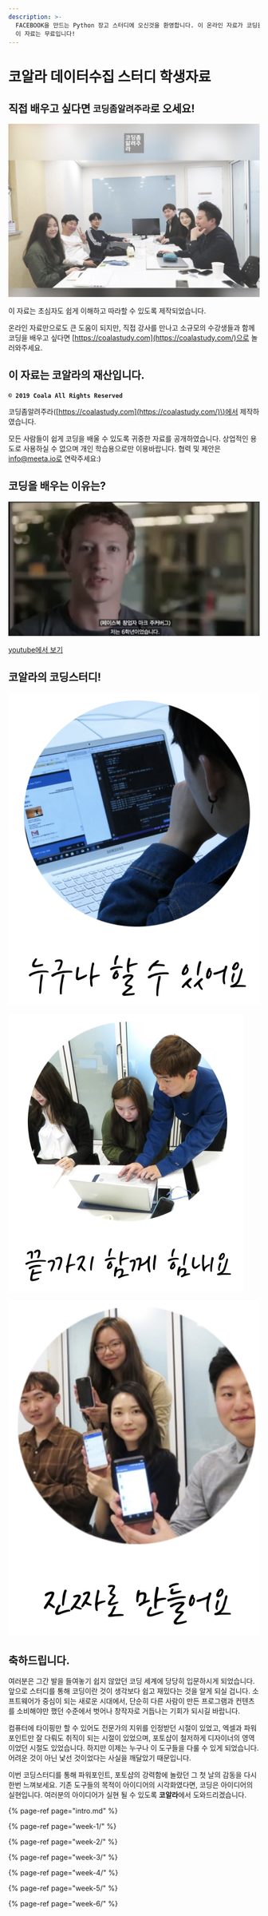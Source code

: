 ```yaml
---
description: >-
  FACEBOOK을 만드는 Python 장고 스터디에 오신것을 환영합니다. 이 온라인 자료가 코딩을 배우시는 모든 분께 도움이 되길 바랍니다.
  이 자료는 무료입니다!
---
```


# 코알라 데이터수집 스터디 학생자료

## 직접 배우고 싶다면 `코딩좀알려주라`로 오세요! <a id="undefined"></a>

![&#xC18C;&#xADDC;&#xBAA8; &#xCF54;&#xB529; &#xAC15;&#xC758;, &#xB9CC;&#xC871;&#xB3C4; &#xC5C4;&#xCCAD; &#xB192;&#xC74C;!](.gitbook/assets/image%20%28194%29.png)

이 자료는 초심자도 쉽게 이해하고 따라할 수 있도록 제작되었습니다.

온라인 자료만으로도 큰 도움이 되지만, 직접 강사를 만나고 소규모의 수강생들과 함께 코딩을 배우고 싶다면 [https://coalastudy.com](https://coalastudy.com/)으로 놀러와주세요.

## 이 자료는 코알라의 재산입니다. <a id="undefined-1"></a>

**`© 2019 Coala All Rights Reserved`** 

코딩좀알려주라\([https://coalastudy.com](https://coalastudy.com/)\)에서 제작하였습니다.

모든 사람들이 쉽게 코딩을 배울 수 있도록 귀중한 자료를 공개하였습니다. 상업적인 용도로 사용하실 수 없으며 개인 학습용으로만 이용바랍니다. 협력 및 제안은 info@meeta.io로 연락주세요:\)

## 코딩을 배우는 이유는?

![&#xB300;&#xBD80;&#xBD84;&#xC758; &#xD559;&#xAD50;&#xC5D0;&#xC11C; &#xAC00;&#xB974;&#xCE58;&#xC9C0; &#xC54A;&#xB294; &#xAC83;](.gitbook/assets/image%20%28145%29.png)

[youtube에서 보기](https://www.youtube.com/watch?v=lHZxmcP-CHI)

## 코알라의 코딩스터디!

![](.gitbook/assets/image%20%28254%29.png)

![](.gitbook/assets/image%20%2890%29.png)

![](.gitbook/assets/image%20%28282%29.png)

## 축하드립니다.

여러분은 그간 발을 들여놓기 쉽지 않았던 코딩 세계에 당당히 입문하시게 되었습니다. 앞으로 스터디를 통해 코딩이란 것이 생각보다 쉽고 재밌다는 것을 알게 되실 겁니다. 소프트웨어가 중심이 되는 새로운 시대에서, 단순히 다른 사람이 만든 프로그램과 컨텐츠를 소비해야만 했던 수준에서 벗어나 창작자로 거듭나는 기회가 되시길 바랍니다.

컴퓨터에 타이핑만 할 수 있어도 전문가의 지위를 인정받던 시절이 있었고, 엑셀과 파워포인트만 잘 다뤄도 취직이 되는 시절이 있었으며, 포토샵이 철저하게 디자이너의 영역이었던 시절도 있었습니다. 하지만 이제는 누구나 이 도구들을 다룰 수 있게 되었습니다. 어려운 것이 아닌 낯선 것이었다는 사실을 깨달았기 때문입니다.

이번 코딩스터디를 통해 파워포인트, 포토샵의 강력함에 놀랐던 그 첫 날의 감동을 다시한번 느껴보세요. 기존 도구들의 목적이 아이디어의 시각화였다면, 코딩은 아이디어의 실현입니다. 여러분의 아이디어가 실현 될 수 있도록 **코알라**에서 도와드리겠습니다.

  


{% page-ref page="intro.md" %}

{% page-ref page="week-1/" %}

{% page-ref page="week-2/" %}

{% page-ref page="week-3/" %}

{% page-ref page="week-4/" %}

{% page-ref page="week-5/" %}

{% page-ref page="week-6/" %}


